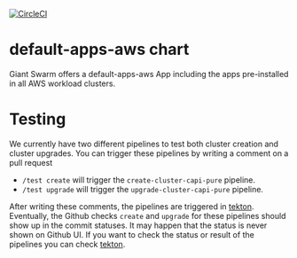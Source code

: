 [![CircleCI](https://circleci.com/gh/giantswarm/default-apps-aws.svg?style=shield)](https://circleci.com/gh/giantswarm/default-apps-aws)

# default-apps-aws chart

Giant Swarm offers a default-apps-aws App including the apps pre-installed in all AWS workload clusters.

# Testing

We currently have two different pipelines to test both cluster creation and cluster upgrades. You can trigger these pipelines by writing a comment on a pull request
- `/test create` will trigger the `create-cluster-capi-pure` pipeline.
- `/test upgrade` will trigger the `upgrade-cluster-capi-pure` pipeline.

After writing these comments, the pipelines are triggered in [tekton](https://tekton.giantswarm.io). Eventually, the Github checks `create` and `upgrade` for these pipelines should show up in the commit statuses.
It may happen that the status is never shown on Github UI. If you want to check the status or result of the pipelines you can check [tekton](https://tekton.giantswarm.io/#/pipelineruns).
